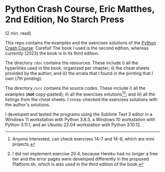 # Python Crash Course, Eric Matthes, 2nd Edition, No Starch Press

(2 min. read)

This repo contains the examples and the exercises solutions of the [Python Crash Course](https://ehmatthes.github.io/pcc_2e/regular_index/). Careful! The book I used is the second edition, whereas currently (2023) the book is in its third edition.

The directory `/doc` contains the resources. These include i) all the hyperlinks used in the book, organized per chapter; ii) the cheat sheets provided by the author; and iii) the errata that I found in the printing that I own (*7th printing*).

The directory `/src` contains the source codes. These include i) all the examples (***not*** copy-pasted); ii) all the exercises solutions[^1][^2]; and iii) all the listings from the cheat sheets. I cross-checked the exercises solutions with the author's solutions.

I developed and tested the programs using the Sublime Text 3 editor in a Windows 11 workstation with Python 3.8.3, a Windows 10 workstation with Python 3.11.1, and an Ubuntu 22.04 workstation with Python 3.10.12.

[^1]: Anyone interested, can check exercises 14-7 and 14-8, which are mini projects.
[^2]: I did not implement exercise 20.4, because Heroku had no longer a free tier and the error pages were developed differently in the proposed Platform.sh, which is also used in the third edition of the book.